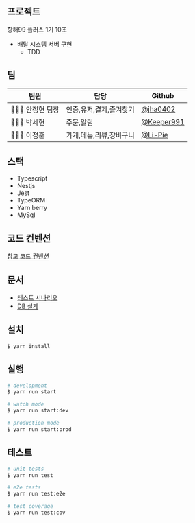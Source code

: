 ## 프로젝트

항해99 플러스 1기 10조

- 배달 시스템 서버 구현
  - TDD

## 팀

| 팀원           | 담당                    | Github                                     |
| -------------- | ----------------------- | ------------------------------------------ |
| 🧑🏻‍💻 안정현 팀장 | 인증,유저,결제,즐겨찾기 | [@jha0402](https://github.com/jha0402)     |
| 🧑🏻‍💻 박세현      | 주문,알림               | [@Keeper991](https://github.com/Keeper991) |
| 🧑🏻‍💻 이정훈      | 가게,메뉴,리뷰,장바구니 | [@Li-Pie](https://github.com/Li-Pie)       |

## 스택

- Typescript
- Nestjs
- Jest
- TypeORM
- Yarn berry
- MySql

## 코드 컨벤션

[참고 코드 컨벤션](https://narhakobyan.github.io/awesome-nest-boilerplate/docs/naming-cheatsheet.html#english-language)

## 문서

- [테스트 시나리오](https://docs.google.com/spreadsheets/d/1TtqDWS7RMZ5qjTMQK4ARcSQ4By8QjddDcR17KhPT-iE/edit?usp=sharing)
- [DB 설계](https://www.erdcloud.com/d/6xY9h4ECqfFiPbqua)

## 설치

```bash
$ yarn install
```

## 실행

```bash
# development
$ yarn run start

# watch mode
$ yarn run start:dev

# production mode
$ yarn run start:prod
```

## 테스트

```bash
# unit tests
$ yarn run test

# e2e tests
$ yarn run test:e2e

# test coverage
$ yarn run test:cov
```
